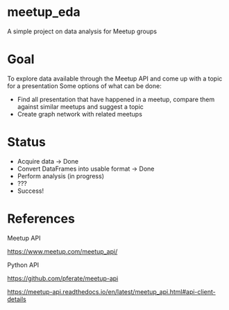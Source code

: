 # meetup_eda
A simple project on data analysis for Meetup groups

# Goal
To explore data available through the Meetup API and come up with a topic for a presentation
Some options of what can be done:
- Find all presentation that have happened in a meetup, compare them against similar meetups and suggest a topic
- Create graph network with related meetups

# Status
- Acquire data -> Done
- Convert DataFrames into usable format -> Done
- Perform analysis (in progress)
- ???
- Success!

# References
Meetup API

https://www.meetup.com/meetup_api/

Python API

https://github.com/pferate/meetup-api

https://meetup-api.readthedocs.io/en/latest/meetup_api.html#api-client-details
